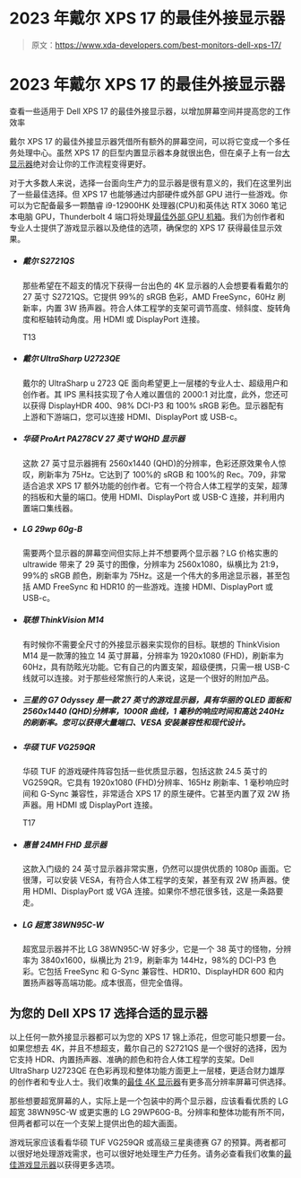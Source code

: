 # 2023 年戴尔 XPS 17 的最佳外接显示器

> 原文：<https://www.xda-developers.com/best-monitors-dell-xps-17/>

# 2023 年戴尔 XPS 17 的最佳外接显示器

查看一些适用于 Dell XPS 17 的最佳外接显示器，以增加屏幕空间并提高您的工作效率

戴尔 XPS 17 的最佳外接显示器凭借所有额外的屏幕空间，可以将它变成一个多任务处理中心。虽然 XPS 17 的巨型内置显示器本身就很出色，但在桌子上有一台[大显示器](https://www.xda-developers.com/best-monitors/)绝对会让你的工作流程变得更好。

对于大多数人来说，选择一台面向生产力的显示器是很有意义的，我们在这里列出了一些最佳选择。但 XPS 17 也能够通过内部硬件或外部 GPU 进行一些游戏。你可以为它配备最多一颗酷睿 i9-12900HK 处理器(CPU)和英伟达 RTX 3060 笔记本电脑 GPU，Thunderbolt 4 端口将处理[最佳外部 GPU 机箱](https://www.xda-developers.com/best-external-gpus-for-your-laptop/)。我们为创作者和专业人士提供了游戏显示器以及绝佳的选项，确保您的 XPS 17 获得最佳显示效果。

*   ##### 戴尔 S2721QS

    那些希望在不超支的情况下获得一台出色的 4K 显示器的人会想要看看戴尔的 27 英寸 S2721QS。它提供 99%的 sRGB 色彩，AMD FreeSync，60Hz 刷新率，内置 3W 扬声器。符合人体工程学的支架可调节高度、倾斜度、旋转角度和枢轴转动角度。用 HDMI 或 DisplayPort 连接。

    T13
*   ##### 戴尔 UltraSharp U2723QE

    戴尔的 UltraSharp u 2723 QE 面向希望更上一层楼的专业人士、超级用户和创作者。其 IPS 黑科技实现了令人难以置信的 2000:1 对比度，此外，您还可以获得 DisplayHDR 400、98% DCI-P3 和 100% sRGB 彩色。显示器配有上游和下游端口，您可以连接 HDMI、DisplayPort 或 USB-c。

*   ##### 华硕 ProArt PA278CV 27 英寸 WQHD 显示器

    这款 27 英寸显示器拥有 2560x1440 (QHD)的分辨率，色彩还原效果令人惊叹，刷新率为 75Hz。它达到了 100%的 sRGB 和 100%的 Rec。709，非常适合追求 XPS 17 额外功能的创作者。它有一个符合人体工程学的支架，超薄的挡板和大量的端口。使用 HDMI、DisplayPort 或 USB-C 连接，并利用内置端口集线器。

*   ##### LG 29wp 60g-B

    需要两个显示器的屏幕空间但实际上并不想要两个显示器？LG 价格实惠的 ultrawide 带来了 29 英寸的图像，分辨率为 2560x1080，纵横比为 21:9，99%的 sRGB 颜色，刷新率为 75Hz。这是一个伟大的多用途显示器，甚至包括 AMD FreeSync 和 HDR10 的一些游戏。连接 HDMI、DisplayPort 或 USB-c。

*   ##### 联想 ThinkVision M14

    有时候你不需要全尺寸的外接显示器来实现你的目标。联想的 ThinkVision M14 是一款薄的独立 14 英寸屏幕，分辨率为 1920x1080 (FHD)，刷新率为 60Hz，具有防眩光功能。它有自己的内置支架，超级便携，只需一根 USB-C 线就可以连接。对于那些经常旅行的人来说，这是一个很好的附加产品。

*   ##### 三星的 G7 Odyssey 是一款 27 英寸的游戏显示器，具有华丽的 QLED 面板和 2560x1440 (QHD)分辨率，1000R 曲线，1 毫秒的响应时间和高达 240Hz 的刷新率。您可以获得大量端口、VESA 安装兼容性和现代设计。

*   ##### 华硕 TUF VG259QR

    华硕 TUF 的游戏硬件阵容包括一些优质显示器，包括这款 24.5 英寸的 VG259QR。它具有 1920x1080 (FHD)分辨率、165Hz 刷新率、1 毫秒响应时间和 G-Sync 兼容性，非常适合 XPS 17 的原生硬件。它甚至内置了双 2W 扬声器。用 HDMI 或 DisplayPort 连接。

    T17
*   ##### 惠普 24MH FHD 显示器

    这款入门级的 24 英寸显示器非常实惠，仍然可以提供优质的 1080p 画面。它很薄，可以安装 VESA，有符合人体工程学的支架，甚至有双 2W 扬声器。使用 HDMI、DisplayPort 或 VGA 连接。如果你不想花很多钱，这是一条路要走。

*   ##### LG 超宽 38WN95C-W

    超宽显示器并不比 LG 38WN95C-W 好多少，它是一个 38 英寸的怪物，分辨率为 3840x1600，纵横比为 21:9，刷新率为 144Hz，98%的 DCI-P3 色彩。它包括 FreeSync 和 G-Sync 兼容性、HDR10、DisplayHDR 600 和内置扬声器等高端功能。成本很高，但完全值得。

## 为您的 Dell XPS 17 选择合适的显示器

以上任何一款外接显示器都可以为您的 XPS 17 锦上添花，但您可能只想要一台。如果您想去 4K，并且不想超支，戴尔自己的 S2721QS 是一个很好的选择，因为它支持 HDR、内置扬声器、准确的颜色和符合人体工程学的支架。Dell UltraSharp U2723QE 在色彩再现和整体功能方面更上一层楼，更适合财力雄厚的创作者和专业人士。我们收集的[最佳 4K 显示器](https://www.xda-developers.com/best-4k-monitors/)有更多高分辨率屏幕可供选择。

那些想要超宽屏幕的人，实际上是一个包装中的两个显示器，应该看看优质的 LG 超宽 38WN95C-W 或更实惠的 LG 29WP60G-B。分辨率和整体功能有所不同，但两者都可以在一个支架上提供出色的超大画面。

游戏玩家应该看看华硕 TUF VG259QR 或高级三星奥德赛 G7 的预算。两者都可以很好地处理游戏需求，也可以很好地处理生产力任务。请务必查看我们收集的[最佳游戏显示器](https://www.xda-developers.com/best-gaming-monitors/)以获得更多选项。